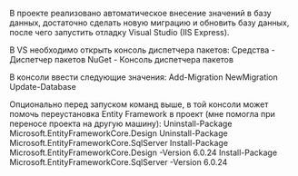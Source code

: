 В проекте реализовано автоматическое внесение значений в базу данных, достаточно сделать новую миграцию и обновить базу данных, после чего запустить отладку Visual Studio (IIS Express).

В VS необходимо открыть консоль диспетчера пакетов:
Средства - Диспетчер пакетов NuGet - Консоль диспетчера пакетов

В консоли ввести следующие значения:
Add-Migration NewMigration
Update-Database

Опционально перед запуском команд выше, в той консоли может помочь переустановка Entity Framework в проект (мне помогла при переносе проекта на другую машину):
Uninstall-Package Microsoft.EntityFrameworkCore.Design
Uninstall-Package Microsoft.EntityFrameworkCore.SqlServer
Install-Package Microsoft.EntityFrameworkCore.Design -Version 6.0.24
Install-Package Microsoft.EntityFrameworkCore.SqlServer -Version 6.0.24

